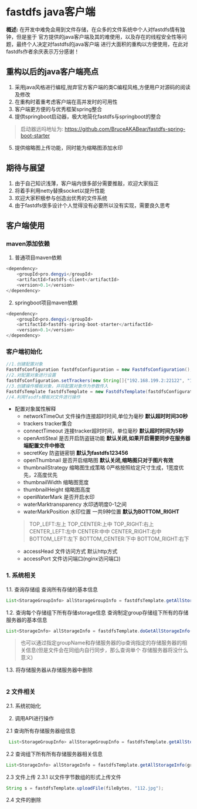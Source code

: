 # fastdfs java客户端
**概述:** 在开发中难免会用到文件存储，在众多的文件系统中个人对fastdfs情有独钟，但是鉴于
官方提供的java客户端及其的难使用，以及存在的线程安全性等问题，最终个人决定对fastdfs的java客户端
进行大面积的重构以方便使用，在此对fastdfs作者余庆表示万分感谢！
## 重构以后的java客户端亮点
1. 采用java风格进行编程,抛弃官方客户端的类C编程风格,方便用户对源码的阅读及修改
2. 在重构时着重考虑客户端在高并发时的可用性
3. 客户端更方便的与优秀框架spring整合
4. 提供springboot启动器，极大地简化fastdfs与springboot的整合
> 启动器远吗地址为: https://github.com/BruceAKABear/fastdfs-spring-boot-starter
5. 提供缩略图上传功能，同时能为缩略图添加水印
## 期待与展望
1. 由于自己知识浅薄，客户端内很多部分需要推敲，欢迎大家指正
2. 将着手利用netty替换socket以提升性能
3. 欢迎大家积极参与创造出优秀的文件系统
4. 由于fastdfs很多设计个人觉得没有必要所以没有实现，需要良久思考

## 客户端使用
### maven添加依赖
1. 普通项目maven依赖
```java
<dependency>
    <groupId>pro.dengyi</groupId>
    <artifactId>fastdfs-client</artifactId>
    <version>0.1</version>
</dependency>
```
2. springboot项目maven依赖
```java
<dependency>
    <groupId>pro.dengyi</groupId>
    <artifactId>fastdfs-spring-boot-starter</artifactId>
    <version>0.1</version>
</dependency>
```
### 客户端初始化
```java
//1.创建配置对象
FastdfsConfiguration fastdfsConfiguration = new FastdfsConfiguration();
//2.对配置对象进行设置
fastdfsConfiguration.setTrackers(new String[]{"192.168.199.2:22122", "192.168.199.3:22122"});
//3.创建操作模板对象，并将配置对象作为参数传入
FastdfsTemplate fastdfsTemplate = new FastdfsTemplate(fastdfsConfiguration);
//4.利用fasdfs模板对文件进行操作
```

+ 配置对象属性解释
  - networkTimeOut 文件操作连接超时时间,单位为毫秒  **默认超时时间30秒**
  - trackers tracker集合 
  - connectTimeout 连接tracker超时时间，单位毫秒 **默认超时时间为5秒**
  - openAntiSteal 是否开启防盗链功能 **默认关闭,如果开启需要同步在服务器端配置文件中修改**
  - secretKey 防盗链密钥  **默认为fastdfs123456**
  - openThumbnail 是否开启缩略图  **默认关闭,缩略图只对于图片有效**
  - thumbnailStrategy 缩略图生成策略 0严格按照给定尺寸生成，1宽度优先，2高度优先
  - thumbnailWidth 缩略图宽度
  - thumbnailHeight 缩略图高度
  - openWaterMark 是否开启水印
  - waterMarktransparency  水印透明度0-1之间
  - waterMarkPosition 水印位置 一共9种位置 **默认为BOTTOM_RIGHT**
  > TOP_LEFT:左上      TOP_CENTER:上中     TOP_RIGHT:右上
  > CENTER_LEFT:左中   CENTER:中中         CENTER_RIGHT:右中
  > BOTTOM_LEFT:左下   BOTTOM_CENTER:下中  BOTTOM_RIGHT:右下
  - accessHead 文件访问方式  默认http方式
  - accessPort 文件访问端口(nginx访问端口) 
  
### 1. 系统相关
1.1. 查询存储组
查询所有存储的基本信息
```java
List<StorageGroupInfo> allStorageGroupInfo = fastdfsTemplate.getAllStorageGroupInfo();
```
1.2. 查询每个存储组下所有存储storage信息
查询制定group存储组下所有的存储服务器的基本信息

```java
List<StorageInfo> allStorageInfo = fastdfsTemplate.doGetAllStorageInfo(groupName);
```
> 也可以通过指定groupName和存储服务器的ip查询指定的存储服务器的相关信息(但是文件会在同组内自行同步，那么查询单个
存储服务器将没什么意义)




1.3. 将存储服务器从存储服务器中删除

```java

```
### 2 文件相关
2.1. 系统初始化



2. 调用API进行操作

2.1 查询所有存储服务器组信息
```java
 List<StorageGroupInfo> allStorageGroupInfo = fastdfsTemplate.getAllStorageGroupInfo();
```

2.2 查询组下所有所有存储服务器相关信息
```java
List<StorageInfo> allStorageInfo = fastdfsTemplate.getAllStorageInfo(groupName);
```
2.3 文件上传
2.3.1 以文件字节数组的形式上传文件
```java
String s = fastdfsTemplate.uploadFile(fileBytes, "112.jpg");
```
2.4 文件的删除
```java

```